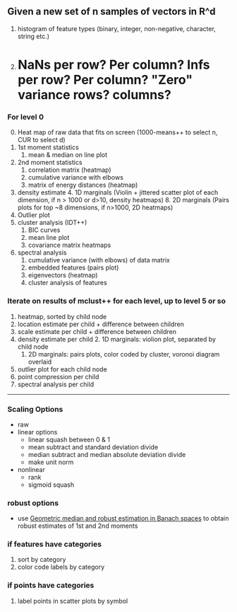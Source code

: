 ## Given a new set of n samples of vectors in R^d

1. histogram of feature types (binary, integer, non-negative, character, string etc.)
2. # NaNs per row? Per column? Infs per row? Per column? "Zero" variance rows? columns?


### For level 0

0. Heat map of raw data that fits on screen (1000-means++ to select n, CUR to select d)
1. 1st moment statistics
    1. mean & median on line plot
2. 2nd moment statistics
    1. correlation matrix (heatmap)
    1. cumulative variance with elbows
    1. matrix of energy distances (heatmap)
3. density estimate
    4. 1D marginals (Violin + jittered scatter plot of each dimension,  if n > 1000 or d>10, density heatmaps)
    8. 2D marginals (Pairs plots for top ~8 dimensions, if n>1000, 2D heatmaps)
4. Outlier plot 
5. cluster analysis (IDT++)
    1. BIC curves
    1. mean line plot
    1. covariance matrix heatmaps
6. spectral analysis
    1. cumulative variance (with elbows) of data matrix
    1. embedded features (pairs plot)
    1. eigenvectors (heatmap)
    1. cluster analysis of features


### Iterate on results of mclust++ for each level, up to level 5 or so

1. heatmap, sorted by child node
1. location estimate per child + difference between children
1. scale estimate per child + difference between children
1. density estimate per child
    2. 1D marginals: violion plot, separated by child node
    1. 2D marginals: pairs plots, color coded by cluster, voronoi diagram overlaid
1. outlier plot for each child node
1. point compression per child
1. spectral analysis per child



----


### Scaling Options

- raw
- linear options
    - linear squash between 0 & 1
    - mean subtract and standard deviation divide
    - median subtract and median absolute deviation divide
    - make unit norm
- nonlinear
    - rank
    - sigmoid squash
    
### robust options

- use [Geometric median and robust estimation in Banach spaces](http://projecteuclid.org/euclid.bj/1438777595) to obtain robust estimates of 1st and 2nd moments

### if features have categories

1. sort by category
2. color code labels by category

### if points have categories

1. label points in scatter plots by symbol
